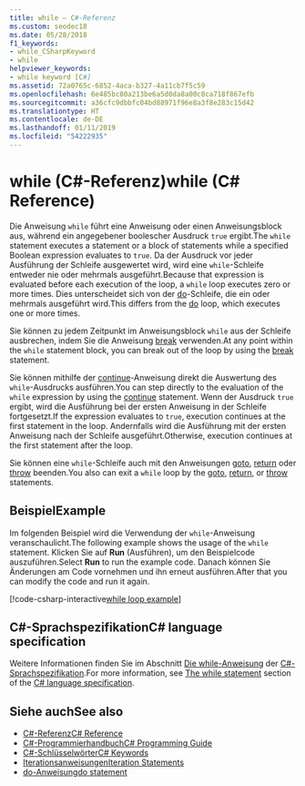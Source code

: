 ```yaml
---
title: while – C#-Referenz
ms.custom: seodec18
ms.date: 05/28/2018
f1_keywords:
- while_CSharpKeyword
- while
helpviewer_keywords:
- while keyword [C#]
ms.assetid: 72a0765c-6852-4aca-b327-4a11cb7f5c59
ms.openlocfilehash: 6e485bc80a213be6a5d0da8a00c8ca718f867efb
ms.sourcegitcommit: a36cfc9dbbfc04bd88971f96e8a3f8e283c15d42
ms.translationtype: HT
ms.contentlocale: de-DE
ms.lasthandoff: 01/11/2019
ms.locfileid: "54222935"
---
```

# <a name="while-c-reference"></a><span data-ttu-id="c86ab-102">while (C#-Referenz)</span><span class="sxs-lookup"><span data-stu-id="c86ab-102">while (C# Reference)</span></span>

<span data-ttu-id="c86ab-103">Die Anweisung `while` führt eine Anweisung oder einen Anweisungsblock aus, während ein angegebener boolescher Ausdruck `true` ergibt.</span><span class="sxs-lookup"><span data-stu-id="c86ab-103">The `while` statement executes a statement or a block of statements while a specified Boolean expression evaluates to `true`.</span></span> <span data-ttu-id="c86ab-104">Da der Ausdruck vor jeder Ausführung der Schleife ausgewertet wird, wird eine `while`-Schleife entweder nie oder mehrmals ausgeführt.</span><span class="sxs-lookup"><span data-stu-id="c86ab-104">Because that expression is evaluated before each execution of the loop, a `while` loop executes zero or more times.</span></span> <span data-ttu-id="c86ab-105">Dies unterscheidet sich von der [do](do.md)-Schleife, die ein oder mehrmals ausgeführt wird.</span><span class="sxs-lookup"><span data-stu-id="c86ab-105">This differs from the [do](do.md) loop, which executes one or more times.</span></span>

<span data-ttu-id="c86ab-106">Sie können zu jedem Zeitpunkt im Anweisungsblock `while` aus der Schleife ausbrechen, indem Sie die Anweisung [break](break.md) verwenden.</span><span class="sxs-lookup"><span data-stu-id="c86ab-106">At any point within the `while` statement block, you can break out of the loop by using the [break](break.md) statement.</span></span>

<span data-ttu-id="c86ab-107">Sie können mithilfe der [continue](continue.md)-Anweisung direkt die Auswertung des `while`-Ausdrucks ausführen.</span><span class="sxs-lookup"><span data-stu-id="c86ab-107">You can step directly to the evaluation of the `while` expression by using the [continue](continue.md) statement.</span></span> <span data-ttu-id="c86ab-108">Wenn der Ausdruck `true` ergibt, wird die Ausführung bei der ersten Anweisung in der Schleife fortgesetzt.</span><span class="sxs-lookup"><span data-stu-id="c86ab-108">If the expression evaluates to `true`, execution continues at the first statement in the loop.</span></span> <span data-ttu-id="c86ab-109">Andernfalls wird die Ausführung mit der ersten Anweisung nach der Schleife ausgeführt.</span><span class="sxs-lookup"><span data-stu-id="c86ab-109">Otherwise, execution continues at the first statement after the loop.</span></span>

<span data-ttu-id="c86ab-110">Sie können eine `while`-Schleife auch mit den Anweisungen [goto](goto.md), [return](return.md) oder [throw](throw.md) beenden.</span><span class="sxs-lookup"><span data-stu-id="c86ab-110">You also can exit a `while` loop by the [goto](goto.md), [return](return.md), or [throw](throw.md) statements.</span></span>

## <a name="example"></a><span data-ttu-id="c86ab-111">Beispiel</span><span class="sxs-lookup"><span data-stu-id="c86ab-111">Example</span></span>

<span data-ttu-id="c86ab-112">Im folgenden Beispiel wird die Verwendung der `while`-Anweisung veranschaulicht.</span><span class="sxs-lookup"><span data-stu-id="c86ab-112">The following example shows the usage of the `while` statement.</span></span> <span data-ttu-id="c86ab-113">Klicken Sie auf **Run** (Ausführen), um den Beispielcode auszuführen.</span><span class="sxs-lookup"><span data-stu-id="c86ab-113">Select **Run** to run the example code.</span></span> <span data-ttu-id="c86ab-114">Danach können Sie Änderungen am Code vornehmen und ihn erneut ausführen.</span><span class="sxs-lookup"><span data-stu-id="c86ab-114">After that you can modify the code and run it again.</span></span>

[!code-csharp-interactive[while loop example](~/samples/snippets/csharp/keywords/IterationKeywordsExamples.cs#3)]

## <a name="c-language-specification"></a><span data-ttu-id="c86ab-115">C#-Sprachspezifikation</span><span class="sxs-lookup"><span data-stu-id="c86ab-115">C# language specification</span></span>

<span data-ttu-id="c86ab-116">Weitere Informationen finden Sie im Abschnitt [Die while-Anweisung](~/_csharplang/spec/statements.md#the-while-statement) der [C#-Sprachspezifikation](../language-specification/index.md).</span><span class="sxs-lookup"><span data-stu-id="c86ab-116">For more information, see [The while statement](~/_csharplang/spec/statements.md#the-while-statement) section of the [C# language specification](../language-specification/index.md).</span></span>

## <a name="see-also"></a><span data-ttu-id="c86ab-117">Siehe auch</span><span class="sxs-lookup"><span data-stu-id="c86ab-117">See also</span></span>

- [<span data-ttu-id="c86ab-118">C#-Referenz</span><span class="sxs-lookup"><span data-stu-id="c86ab-118">C# Reference</span></span>](../index.md)
- [<span data-ttu-id="c86ab-119">C#-Programmierhandbuch</span><span class="sxs-lookup"><span data-stu-id="c86ab-119">C# Programming Guide</span></span>](../../programming-guide/index.md)
- [<span data-ttu-id="c86ab-120">C#-Schlüsselwörter</span><span class="sxs-lookup"><span data-stu-id="c86ab-120">C# Keywords</span></span>](index.md)
- [<span data-ttu-id="c86ab-121">Iterationsanweisungen</span><span class="sxs-lookup"><span data-stu-id="c86ab-121">Iteration Statements</span></span>](iteration-statements.md)
- [<span data-ttu-id="c86ab-122">do-Anweisung</span><span class="sxs-lookup"><span data-stu-id="c86ab-122">do statement</span></span>](do.md)